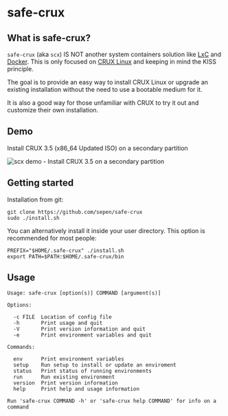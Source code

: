 
# safe-crux


## What is safe-crux?

`safe-crux` (aka `scx`) IS NOT another system containers solution like [LxC](https://linuxcontainers.org)
and [Docker](https://www.docker.com). This is only focused on [CRUX Linux](https://crux.nu) and keeping in mind the KISS principle.

The goal is to provide an easy way to install CRUX Linux or upgrade an existing installation without
the need to use a bootable medium for it.

It is also a good way for those unfamiliar with CRUX to try it out and customize their own installation.


## Demo

Install CRUX 3.5 (x86_64 Updated ISO) on a secondary partition

![scx demo - Install CRUX 3.5 on a secondary partition](demo/setup-on-a-secondary-partition.gif)

## Getting started

Installation from git:

```console
git clone https://github.com/sepen/safe-crux
sudo ./install.sh
```

You can alternatively install it inside your user directory. This option is recommended for most people:
```console
PREFIX="$HOME/.safe-crux" ./install.sh
export PATH=$PATH:$HOME/.safe-crux/bin
```

## Usage

```
Usage: safe-crux [option(s)] COMMAND [argument(s)]

Options:

  -c FILE  Location of config file
  -h       Print usage and quit
  -V       Print version information and quit
  -e       Print environment variables and quit

Commands:

  env      Print environment variables
  setup    Run setup to install or update an enviroment
  status   Print status of running environments
  run      Run existing environment
  version  Print version information
  help     Print help and usage information

Run 'safe-crux COMMAND -h' or 'safe-crux help COMMAND' for info on a command
```
